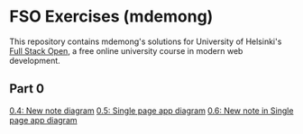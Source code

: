 # FSO Exercises (mdemong)

This repository contains mdemong's solutions for University of Helsinki's [Full Stack Open](https://fullstackopen.com/en/), a free online university course in modern web development.

## Part 0

[0.4: New note diagram](part0/4-new_note_diagram.md)
[0.5: Single page app diagram](part0/5-single_page_app_diagram.md)
[0.6: New note in Single page app diagram](part0/6-new_note_spa_diagram.md)
